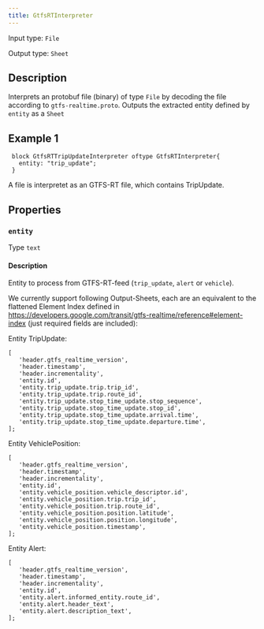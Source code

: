 ```yaml
---
title: GtfsRTInterpreter
---
```


<!-- Do NOT change this document as it is auto-generated from the language server -->

Input type: `File`

Output type: `Sheet`

## Description

Interprets an protobuf file (binary) of type `File` by decoding the file according to `gtfs-realtime.proto`. Outputs the extracted entity defined by `entity` as a `Sheet`

## Example 1

```jayvee
 block GtfsRTTripUpdateInterpreter oftype GtfsRTInterpreter{
   entity: "trip_update";
 }
```

A file is interpretet as an GTFS-RT file, which contains TripUpdate.

## Properties

### `entity`

Type `text`

#### Description

Entity to process from GTFS-RT-feed (`trip_update`, `alert` or `vehicle`).

 We currently support following Output-Sheets, each are an equivalent to the flattened Element Index defined in <https://developers.google.com/transit/gtfs-realtime/reference#element-index> (just required fields are included):

 Entity TripUpdate:
 ```
 [
 	'header.gtfs_realtime_version',
 	'header.timestamp',
 	'header.incrementality',
 	'entity.id',
 	'entity.trip_update.trip.trip_id',
 	'entity.trip_update.trip.route_id',
 	'entity.trip_update.stop_time_update.stop_sequence',
 	'entity.trip_update.stop_time_update.stop_id',
 	'entity.trip_update.stop_time_update.arrival.time',
 	'entity.trip_update.stop_time_update.departure.time',
 ];

 ```
 Entity VehiclePosition:
 ```
 [
 	'header.gtfs_realtime_version',
 	'header.timestamp',
 	'header.incrementality',
 	'entity.id',
 	'entity.vehicle_position.vehicle_descriptor.id',
 	'entity.vehicle_position.trip.trip_id',
 	'entity.vehicle_position.trip.route_id',
 	'entity.vehicle_position.position.latitude',
 	'entity.vehicle_position.position.longitude',
 	'entity.vehicle_position.timestamp',
 ];
 ```

 Entity Alert:
 ```
 [
 	'header.gtfs_realtime_version',
 	'header.timestamp',
 	'header.incrementality',
 	'entity.id',
 	'entity.alert.informed_entity.route_id',
 	'entity.alert.header_text',
 	'entity.alert.description_text',
 ];
 ```
